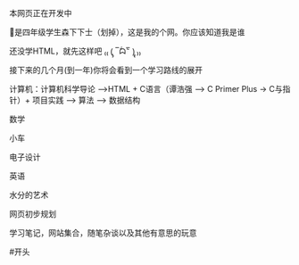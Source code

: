 <p>本网页正在开发中</p>
<p>👴是四年级学生森下下士（划掉），这是我的个网。你应该知道我是谁 </p>
<p>还没学HTML，就先这样吧  ₍₍ (̨̡ ‾᷄ᗣ‾᷅ )̧̢ ₎₎  </p>
<p>接下来的几个月(到一年)你将会看到一个学习路线的展开</p>
<p>计算机：计算机科学导论 —>HTML + C语言（谭浩强 —> C Primer Plus -> C与指针）+ 项目实践 —> 算法 —> 数据结构</p>
<p>数学</p>
<p>小车</p>
<p>电子设计</p>
<p>英语</p>
<p>水分的艺术</p>

<p>网页初步规划</p>
<p>学习笔记，网站集合，随笔杂谈以及其他有意思的玩意</p>

#开头
